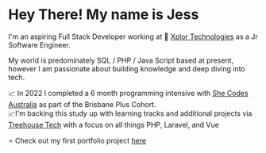 # Hey There! My name is Jess

I'm an aspiring Full Stack Developer working at :rocket: [Xplor Technologies](https://www.xplortechnologies.com/au) as a Jr Software Engineer. 

My world is predominately SQL / PHP / Java Script based at present, however I am passionate about building knowledge and deep diving into tech. 

:chart_with_upwards_trend: In 2022 I completed a 6 month programming intensive with [She Codes Australia](https://shecodes.com.au/) as part of the Brisbane Plus Cohort.<br> 
:chart_with_upwards_trend:I'm backing this study up with learning tracks and additional projects via [Treehouse Tech](https://teamtreehouse.com/home) with a focus on all things PHP, Laravel, and Vue <br>

                                                             
:star: Check out my first portfolio project [here](https://jvdbne.github.io/)



